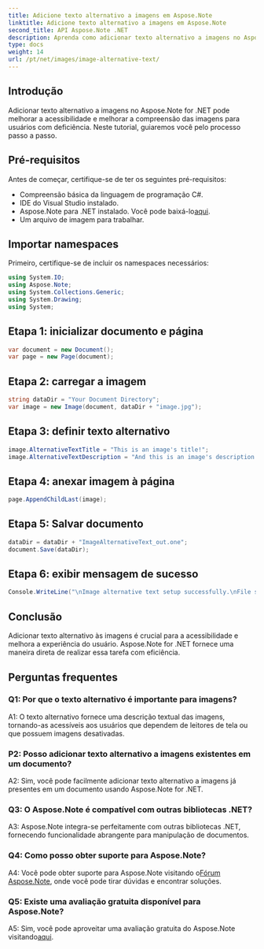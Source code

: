 ```yaml
---
title: Adicione texto alternativo a imagens em Aspose.Note
linktitle: Adicione texto alternativo a imagens em Aspose.Note
second_title: API Aspose.Note .NET
description: Aprenda como adicionar texto alternativo a imagens no Aspose.Note for .NET facilmente. Melhore a acessibilidade e melhore a experiência do usuário com este guia passo a passo.
type: docs
weight: 14
url: /pt/net/images/image-alternative-text/
---
```

## Introdução

Adicionar texto alternativo a imagens no Aspose.Note for .NET pode melhorar a acessibilidade e melhorar a compreensão das imagens para usuários com deficiência. Neste tutorial, guiaremos você pelo processo passo a passo.

## Pré-requisitos

Antes de começar, certifique-se de ter os seguintes pré-requisitos:

- Compreensão básica da linguagem de programação C#.
- IDE do Visual Studio instalado.
-  Aspose.Note para .NET instalado. Você pode baixá-lo[aqui](https://releases.aspose.com/note/net/).
- Um arquivo de imagem para trabalhar.

## Importar namespaces

Primeiro, certifique-se de incluir os namespaces necessários:

```csharp
using System.IO;
using Aspose.Note;
using System.Collections.Generic;
using System.Drawing;
using System;
```

## Etapa 1: inicializar documento e página

```csharp
var document = new Document();
var page = new Page(document);
```

## Etapa 2: carregar a imagem

```csharp
string dataDir = "Your Document Directory";
var image = new Image(document, dataDir + "image.jpg");
```

## Etapa 3: definir texto alternativo

```csharp
image.AlternativeTextTitle = "This is an image's title!";
image.AlternativeTextDescription = "And this is an image's description!";
```

## Etapa 4: anexar imagem à página

```csharp
page.AppendChildLast(image);
```

## Etapa 5: Salvar documento

```csharp
dataDir = dataDir + "ImageAlternativeText_out.one";
document.Save(dataDir);
```

## Etapa 6: exibir mensagem de sucesso

```csharp
Console.WriteLine("\nImage alternative text setup successfully.\nFile saved at " + dataDir); 
```

## Conclusão

Adicionar texto alternativo às imagens é crucial para a acessibilidade e melhora a experiência do usuário. Aspose.Note for .NET fornece uma maneira direta de realizar essa tarefa com eficiência.

## Perguntas frequentes

### Q1: Por que o texto alternativo é importante para imagens?

A1: O texto alternativo fornece uma descrição textual das imagens, tornando-as acessíveis aos usuários que dependem de leitores de tela ou que possuem imagens desativadas.

### P2: Posso adicionar texto alternativo a imagens existentes em um documento?

A2: Sim, você pode facilmente adicionar texto alternativo a imagens já presentes em um documento usando Aspose.Note for .NET.

### Q3: O Aspose.Note é compatível com outras bibliotecas .NET?

A3: Aspose.Note integra-se perfeitamente com outras bibliotecas .NET, fornecendo funcionalidade abrangente para manipulação de documentos.

### Q4: Como posso obter suporte para Aspose.Note?

 A4: Você pode obter suporte para Aspose.Note visitando o[Fórum Aspose.Note](https://forum.aspose.com/c/note/28), onde você pode tirar dúvidas e encontrar soluções.

### Q5: Existe uma avaliação gratuita disponível para Aspose.Note?

A5: Sim, você pode aproveitar uma avaliação gratuita do Aspose.Note visitando[aqui](https://releases.aspose.com/).